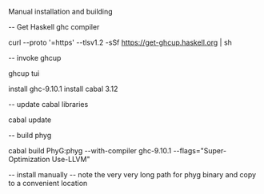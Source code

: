 Manual installation and building

-- Get Haskell ghc compiler

curl --proto '=https' --tlsv1.2 -sSf https://get-ghcup.haskell.org | sh 

-- invoke ghcup 

ghcup tui

install ghc-9.10.1
install cabal 3.12

-- update cabal libraries 

cabal update

-- build phyg

cabal build PhyG:phyg --with-compiler ghc-9.10.1 --flags="Super-Optimization Use-LLVM"

-- install manually
-- note the very very long path for phyg binary and copy to a convenient location
